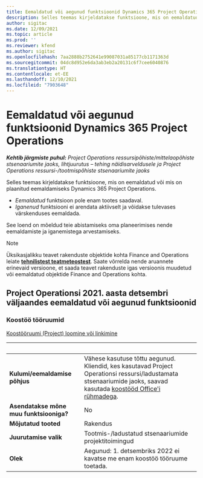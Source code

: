 ```yaml
---
title: Eemaldatud või aegunud funktsioonid Dynamics 365 Project Operations
description: Selles teemas kirjeldatakse funktsioone, mis on eemaldatud või mis on plaanitud eemaldamiseks Dynamics 365 Project Operations.
author: sigitac
ms.date: 12/09/2021
ms.topic: article
ms.prod: ''
ms.reviewer: kfend
ms.author: sigitac
ms.openlocfilehash: 7aa2888b2752641e99087031a85177cb1171363d
ms.sourcegitcommit: 04dc8d952e6da3ab3eb2a20131c6f7cee6040876
ms.translationtype: HT
ms.contentlocale: et-EE
ms.lasthandoff: 12/10/2021
ms.locfileid: "7903648"
---
```

# <a name="removed-or-deprecated-features-in-dynamics-365-project-operations"></a>Eemaldatud või aegunud funktsioonid Dynamics 365 Project Operations

_**Kehtib järgmiste puhul:** Project Operations ressursipõhiste/mittelaopõhiste stsenaariumite jaoks, lihtjuurutus – tehing näidisarveldusele ja Project Operations ressursi-/tootmispõhiste stsenaariumite jaoks_

Selles teemas kirjeldatakse funktsioone, mis on eemaldatud või mis on plaanitud eemaldamiseks Dynamics 365 Project Operations.

- *Eemaldatud* funktsioon pole enam tootes saadaval.
- *Iganenud* funktsiooni ei arendata aktiivselt ja võidakse tulevases värskenduses eemaldada.

See loend on mõeldud teie abistamiseks oma planeerimises nende eemaldamiste ja iganemistega arvestamiseks.

> [!NOTE]
> Üksikasjalikku teavet rakenduste objektide kohta Finance and Operations leiate [**tehnilistest teatmeteostest**](/dynamics/s-e/global/axtechrefrep_61). Saate võrrelda nende aruannete erinevaid versioone, et saada teavet rakenduste igas versioonis muudetud või eemaldatud objektide Finance and Operations kohta.

## <a name="features-removed-or-deprecated-in-the-project-operations-december-2021-release"></a>Project Operationsi 2021. aasta detsembri väljaandes eemaldatud või aegunud funktsioonid

### <a name="collaboration-workspaces"></a>Koostöö tööruumid

[Koostööruumi (Project) loomine või linkimine](/dynamicsax-2012/appuser-itpro/create-or-link-to-a-collaboration-workspace-project)

| &nbsp; | &nbsp; |
|--------|--------|
| **Kulumi/eemaldamise põhjus** | Vähese kasutuse tõttu aegunud. Kliendid, kes kasutavad Project Operationsi ressursi/ladustamata stsenaariumide jaoks, saavad kasutada [koostööd Office'i rühmadega](../project-management/collaboration-groups.md). |
| **Asendatakse mõne muu funktsiooniga?** | No |
| **Mõjutatud tooted** | Rakendus  |
| **Juurutamise valik** | Tootmis-/ladustatud stsenaariumide projektitoimingud |
| **Olek** | Aegunud: 1. detsembriks 2022 ei kavatse me enam koostöö tööruume toetada. |

